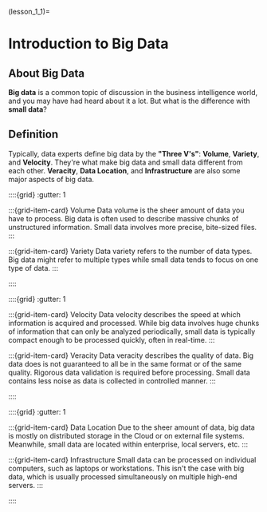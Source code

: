 (lesson_1_1)=
# Introduction to Big Data
## About Big Data
**Big data** is a common topic of discussion in the business intelligence world, and you may have had heard about it a lot. But what is the difference with **small data**?

## Definition
Typically, data experts define big data by the **"Three V's"**:
**Volume**, **Variety**, and **Velocity**. They're what make big data
and small data different from each other. **Veracity**, **Data Location**, and **Infrastructure** are also some
major aspects of big data.


::::{grid} 
:gutter: 1

:::{grid-item-card} Volume
Data volume is the sheer amount of data you have to process. Big data is often used to describe massive chunks of unstructured information. Small data involves more precise, bite-sized files.
:::

:::{grid-item-card} Variety
Data variety refers to the number of data types. Big data might refer to multiple types while small data tends to focus on one type of data.
:::

::::

::::{grid} 
:gutter: 1

:::{grid-item-card} Velocity
Data velocity describes the speed at which information is acquired and processed. While big data involves huge chunks of information that can only be analyzed periodically, small data is typically compact enough to be processed quickly, often in real-time.
:::

:::{grid-item-card} Veracity
Data veracity describes the quality of data. Big data does is not guaranteed to all be in the same format or of the same quality. Rigorous data validation is required before processing. Small data contains less noise as data is collected in controlled manner.
:::

::::

::::{grid} 
:gutter: 1

:::{grid-item-card} Data Location
Due to the sheer amount of data, big data is mostly on distributed storage in the Cloud or on external file systems. Meanwhile, small data are located within enterprise, local servers, etc.
:::

:::{grid-item-card} Infrastructure
Small data can be processed on individual computers, such as laptops or workstations. This isn't the case with big data, which is usually processed simultaneously on multiple high-end servers.
:::

::::